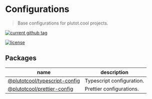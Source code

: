 # Configurations

> Base configurations for plutot.cool projects.

[![current github tag](https://img.shields.io/github/tag/plutotcool/configurations.svg)](https://github.com/plutotcool/configurations/tags)

[![license](https://img.shields.io/github/license/plutotcool/configurations.svg)](https://github.com/plutotcool/configurations/blob/master/license)

## Packages

| name                                                                                                                 | description               |
| -------------------------------------------------------------------------------------------------------------------- | ------------------------- |
| [@plutotcool/typescript-config](https://github.com/plutotcool/configurations/blob/master/packages/typescript-config) | Typescript configuration. |
| [@plutotcool/prettier-config](https://github.com/plutotcool/configurations/blob/master/packages/prettier-config)     | Prettier configurations.  |
